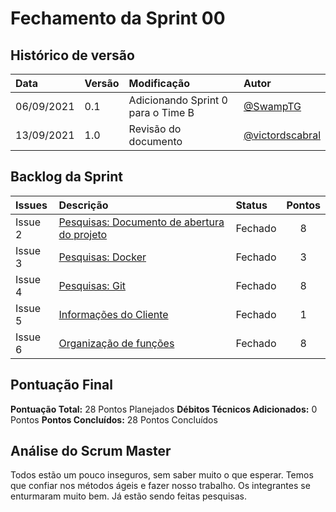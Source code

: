 # Fechamento da Sprint 00

## Histórico de versão

| **Data** |  **Versão** | **Modificação**  |  **Autor** |
|:-|:-|:-|:-|
|    06/09/2021   |  0.1 | Adicionando Sprint 0 para o Time B  | [@SwampTG](https://github.com/SwampTG) |
|    13/09/2021   |  1.0 | Revisão do documento  | [@victordscabral](https://github.com/victordscabral) |

## Backlog da Sprint

| **Issues** |  **Descrição** | **Status**  |  **Pontos** |
|:-|:-|:-|:-:|
|    Issue 2   |  [Pesquisas: Documento de abertura do projeto](https://github.com/fga-eps-mds/2021-1-hospitalar/issues/2) | Fechado  | 8 |
|    Issue 3   |  [Pesquisas: Docker](https://github.com/fga-eps-mds/2021-1-hospitalar/issues/3) | Fechado  | 3 |
|    Issue 4   |  [Pesquisas: Git](https://github.com/fga-eps-mds/2021-1-hospitalar/issues/4) | Fechado  | 8 |
|    Issue 5   |  [Informações do Cliente](https://github.com/fga-eps-mds/2021-1-hospitalar/issues/5) | Fechado | 1 |
|    Issue 6   |  [Organização de funções](https://github.com/fga-eps-mds/2021-1-hospitalar/issues/6) | Fechado | 8 |

## Pontuação Final

**Pontuação Total:** 28 Pontos Planejados
**Débitos Técnicos Adicionados:** 0 Pontos
**Pontos Concluídos:** 28 Pontos Concluídos

## Análise do Scrum Master

Todos estão um pouco inseguros, sem saber muito o que esperar. Temos que confiar nos métodos ágeis e fazer nosso trabalho. Os integrantes se enturmaram muito bem. Já estão sendo feitas pesquisas.
